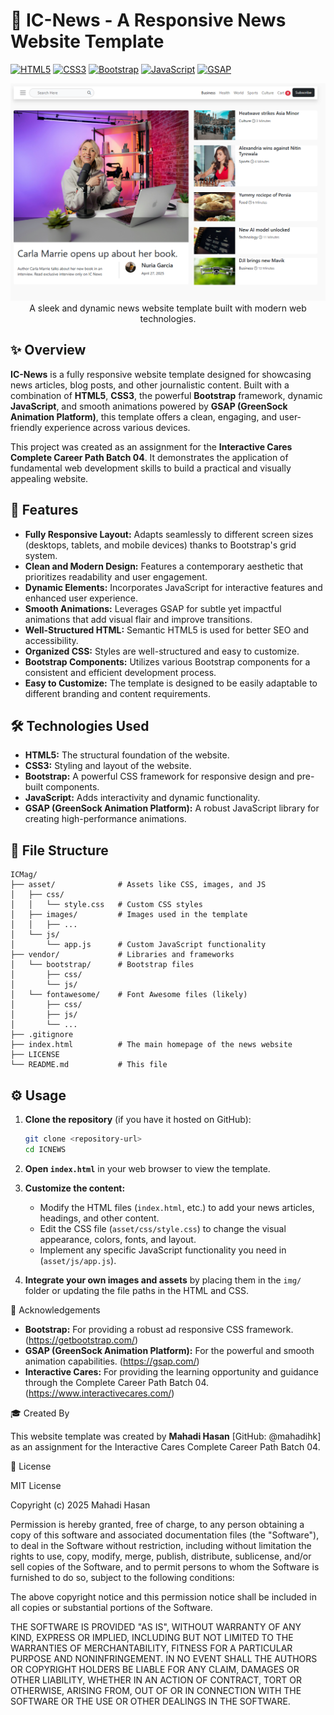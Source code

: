 # 📰 IC-News - A Responsive News Website Template

[![HTML5](https://img.shields.io/badge/HTML5-E34F26?style=for-the-badge&logo=html5&logoColor=white)](https://developer.mozilla.org/en-US/docs/Web/HTML)
[![CSS3](https://img.shields.io/badge/CSS3-1572B6?style=for-the-badge&logo=css3&logoColor=white)](https://developer.mozilla.org/en-US/docs/Web/CSS)
[![Bootstrap](https://img.shields.io/badge/Bootstrap-7952B3?style=for-the-badge&logo=bootstrap&logoColor=white)](https://getbootstrap.com/)
[![JavaScript](https://img.shields.io/badge/JavaScript-F7DF1E?style=for-the-badge&logo=javascript&logoColor=black)](https://www.javascript.com/)
[![GSAP](https://img.shields.io/badge/GSAP-88CE00?style=for-the-badge&logoColor=white)](https://greensock.com/)

<p align="center">
  <img src="./asset/images/Screenshot.png" alt="IC-Mag Website Template Preview" width="800">
  <br>
  A sleek and dynamic news website template built with modern web technologies.
</p>

## ✨ Overview

**IC-News** is a fully responsive website template designed for showcasing news articles, blog posts, and other journalistic content. Built with a combination of **HTML5**, **CSS3**, the powerful **Bootstrap** framework, dynamic **JavaScript**, and smooth animations powered by **GSAP (GreenSock Animation Platform)**, this template offers a clean, engaging, and user-friendly experience across various devices.

This project was created as an assignment for the **Interactive Cares Complete Career Path Batch 04**. It demonstrates the application of fundamental web development skills to build a practical and visually appealing website.

## 🚀 Features

- **Fully Responsive Layout:** Adapts seamlessly to different screen sizes (desktops, tablets, and mobile devices) thanks to Bootstrap's grid system.
- **Clean and Modern Design:** Features a contemporary aesthetic that prioritizes readability and user engagement.
- **Dynamic Elements:** Incorporates JavaScript for interactive features and enhanced user experience.
- **Smooth Animations:** Leverages GSAP for subtle yet impactful animations that add visual flair and improve transitions.
- **Well-Structured HTML:** Semantic HTML5 is used for better SEO and accessibility.
- **Organized CSS:** Styles are well-structured and easy to customize.
- **Bootstrap Components:** Utilizes various Bootstrap components for a consistent and efficient development process.
- **Easy to Customize:** The template is designed to be easily adaptable to different branding and content requirements.

## 🛠️ Technologies Used

- **HTML5:** The structural foundation of the website.
- **CSS3:** Styling and layout of the website.
- **Bootstrap:** A powerful CSS framework for responsive design and pre-built components.
- **JavaScript:** Adds interactivity and dynamic functionality.
- **GSAP (GreenSock Animation Platform):** A robust JavaScript library for creating high-performance animations.

## 📂 File Structure

```
ICMag/
├── asset/              # Assets like CSS, images, and JS
│   ├── css/
│   │   └── style.css   # Custom CSS styles
│   ├── images/         # Images used in the template
│   │   ├── ...
│   └── js/
│       └── app.js      # Custom JavaScript functionality
├── vendor/             # Libraries and frameworks
│   └── bootstrap/      # Bootstrap files
│       ├── css/
│       └── js/
│   └── fontawesome/    # Font Awesome files (likely)
│       ├── css/
│       ├── js/
│       └── ...
├── .gitignore
├── index.html          # The main homepage of the news website
├── LICENSE
└── README.md           # This file
```

## ⚙️ Usage

1.  **Clone the repository** (if you have it hosted on GitHub):

    ```bash
    git clone <repository-url>
    cd ICNEWS
    ```

2.  **Open `index.html`** in your web browser to view the template.

3.  **Customize the content:**

    - Modify the HTML files (`index.html`, etc.) to add your news articles, headings, and other content.
    - Edit the CSS file (`asset/css/style.css`) to change the visual appearance, colors, fonts, and layout.
    - Implement any specific JavaScript functionality you need in (`asset/js/app.js`).

4.  **Integrate your own images and assets** by placing them in the `img/` folder or updating the file paths in the HTML and CSS.

👏 Acknowledgements

- **Bootstrap:** For providing a robust ad responsive CSS framework. (https://getbootstrap.com/)
- **GSAP (GreenSock Animation Platform):** For the powerful and smooth animation capabilities. (https://gsap.com/)
- **Interactive Cares:** For providing the learning opportunity and guidance through the Complete Career Path Batch 04. (https://www.interactivecares.com/)

🎓 Created By

This website template was created by **Mahadi Hasan** [GitHub: @mahadihk] as an assignment for the Interactive Cares Complete Career Path Batch 04.

📄 License

MIT License

Copyright (c) 2025 Mahadi Hasan

Permission is hereby granted, free of charge, to any person obtaining a copy
of this software and associated documentation files (the "Software"), to deal
in the Software without restriction, including without limitation the rights
to use, copy, modify, merge, publish, distribute, sublicense, and/or sell
copies of the Software, and to permit persons to whom the Software is
furnished to do so, subject to the following conditions:

The above copyright notice and this permission notice shall be included in all
copies or substantial portions of the Software.

THE SOFTWARE IS PROVIDED "AS IS", WITHOUT WARRANTY OF ANY KIND, EXPRESS OR
IMPLIED, INCLUDING BUT NOT LIMITED TO THE WARRANTIES OF MERCHANTABILITY,
FITNESS FOR A PARTICULAR PURPOSE AND NONINFRINGEMENT. IN NO EVENT SHALL THE
AUTHORS OR COPYRIGHT HOLDERS BE LIABLE FOR ANY CLAIM, DAMAGES OR OTHER
LIABILITY, WHETHER IN AN ACTION OF CONTRACT, TORT OR OTHERWISE, ARISING FROM,
OUT OF OR IN CONNECTION WITH THE SOFTWARE OR THE USE OR OTHER DEALINGS IN THE
SOFTWARE.
